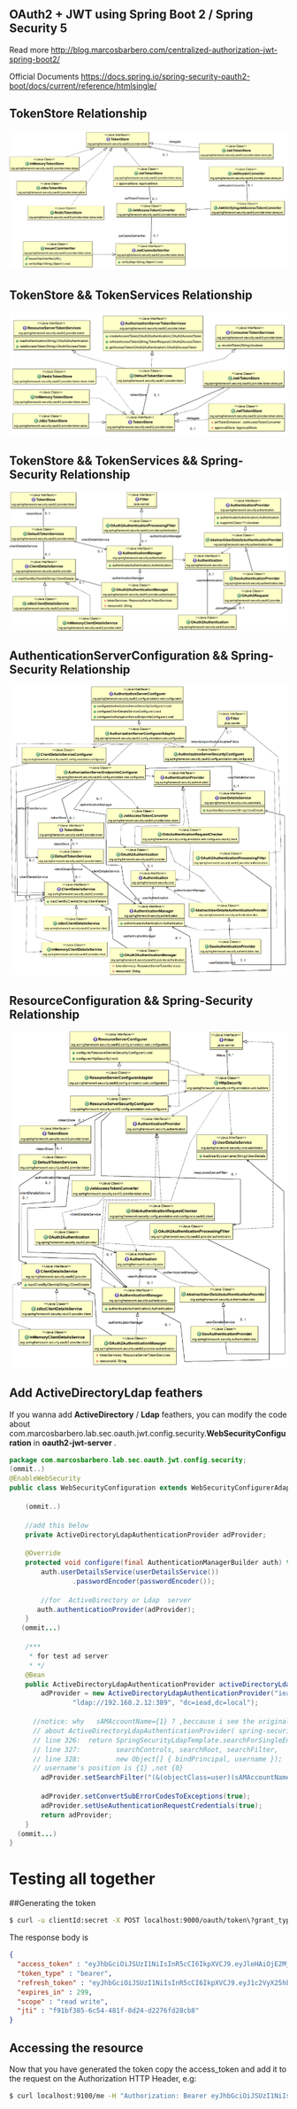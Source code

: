 OAuth2 + JWT using Spring Boot 2 / Spring Security 5
---

Read more http://blog.marcosbarbero.com/centralized-authorization-jwt-spring-boot2/

Official Documents  https://docs.spring.io/spring-security-oauth2-boot/docs/current/reference/htmlsingle/

## TokenStore  Relationship
![TokenStore  Relationship](pic/data/token.png)

## TokenStore && TokenServices  Relationship
![TokenStore && TokenServices  Relationship](pic/data/token_service.png)

## TokenStore && TokenServices && Spring-Security Relationship
![TokenStore && TokenServices && Spring-Security Relationship](pic/data/tokenstore_spring_security_relation.png)

## AuthenticationServerConfiguration && Spring-Security Relationship
![AuthenticationServerConfiguration](pic/data/auth_config.png)


## ResourceConfiguration && Spring-Security Relationship
![ResourceConfiguration](pic/data/resource_config.png)

## Add ActiveDirectoryLdap feathers
If you wanna add **ActiveDirectory** / **Ldap** feathers, you can modify the code about com.marcosbarbero.lab.sec.oauth.jwt.config.security.**WebSecurityConfiguration** in **oauth2-jwt-server** .

```java
package com.marcosbarbero.lab.sec.oauth.jwt.config.security;
(ommit..)
@EnableWebSecurity
public class WebSecurityConfiguration extends WebSecurityConfigurerAdapter {

    (ommit..)
    
    //add this below
    private ActiveDirectoryLdapAuthenticationProvider adProvider;
    
    @Override
    protected void configure(final AuthenticationManagerBuilder auth) throws Exception {
        auth.userDetailsService(userDetailsService())
                .passwordEncoder(passwordEncoder());
                
        //for  ActiveDirectory or Ldap  server
       auth.authenticationProvider(adProvider);
    }
   (ommit...)
   
    /***
     * for test ad server 
     * */
    @Bean
	public ActiveDirectoryLdapAuthenticationProvider activeDirectoryLdapAuthenticationProvider() {
    	adProvider = new ActiveDirectoryLdapAuthenticationProvider("iead.local",
				"ldap://192.168.2.12:389", "dc=iead,dc=local");
        
      //notice: why   sAMAccountName={1} ? ,beccause i see the original code
      // about ActiveDirectoryLdapAuthenticationProvider( spring-security-ldap 5.1.6)
      // line 326:  return SpringSecurityLdapTemplate.searchForSingleEntryInternal(context,
      // line 327:         searchControls, searchRoot, searchFilter,
      // line 328:         new Object[] { bindPrincipal, username });
      // username's position is {1} ,not {0}
    	adProvider.setSearchFilter("(&(objectClass=user)(sAMAccountName={1}))");
      
    	adProvider.setConvertSubErrorCodesToExceptions(true);
    	adProvider.setUseAuthenticationRequestCredentials(true);
		return adProvider;
	}
  (ommit...)
}
```
# Testing all together

##Generating the token

```bash
$ curl -u clientId:secret -X POST localhost:9000/oauth/token\?grant_type=password\&username=user\&password=pass

```
The response body is

```json
{
  "access_token" : "eyJhbGciOiJSUzI1NiIsInR5cCI6IkpXVCJ9.eyJleHAiOjE2MjI5MDg3MTQsInVzZXJfbmFtZSI6InVzZXIiLCJhdXRob3JpdGllcyI6WyJST0xFX1VTRVIiXSwianRpIjoiZjkxYmYzODUtNmM1NC00ODFmLThkMjQtZDIyNzZmZDI4Y2I4IiwiY2xpZW50X2lkIjoiY2xpZW50SWQiLCJzY29wZSI6WyJyZWFkIiwid3JpdGUiXX0.czhuPctXBQ_t2iA9PYrLNd14ABgBzGCOnTtAh5TF0zEa-pea3tvwEIAEUeO3Du3RS0j_1CovT4whmPDeffN1dV4UMYgTvoOPhSvdpyhYJgTejpIGfBnH0mldGSLQFrA8zrp-dheFokdRZb7-6wyO9og0qIq_yOOTfz67tJLP-lc3_faWrEh5bGVreMYSS-dQ9C77U0w1EiHI_vcv7bAng6sz_EIkHErnN1sOir0mNnPDzCeSRO1BLj40bCP4NFfxoE0BMYUDG22QEiZ27XqjLUguEfNkNOcNDBtM8QF344419egpQ5556TN3GKVo623oXrdof4em97UdhHBApnv9jA",
  "token_type" : "bearer",
  "refresh_token" : "eyJhbGciOiJSUzI1NiIsInR5cCI6IkpXVCJ9.eyJ1c2VyX25hbWUiOiJ1c2VyIiwic2NvcGUiOlsicmVhZCIsIndyaXRlIl0sImF0aSI6ImY5MWJmMzg1LTZjNTQtNDgxZi04ZDI0LWQyMjc2ZmQyOGNiOCIsImV4cCI6MTYyNTUwMDQxNCwiYXV0aG9yaXRpZXMiOlsiUk9MRV9VU0VSIl0sImp0aSI6Ijc1MDBkYWU2LTE0MDMtNGRmNS04YzFhLTAzZjE4N2U4MTRlYSIsImNsaWVudF9pZCI6ImNsaWVudElkIn0.VTdZHQf9XHfdB19oypg7x1jwv83Y4AvdUCpguEZ6WBjRxjTO7V_pUuHOaXX_Yr2ThMkjsu3xqxKgJBuDVAAYKQBCzZfPnqPY6bgv_uIyBiyC7jH-TgmfGMR7fW0IRKtf0E5-DXe0vNkon9lyep8jGKudJz9cWhYqNb_3n_BRyYjS31oIvOPQzpX2JCU6SkA_jVEsQ-ACWI5UtAvoYFv4p08LbKSHDWdVsj5ugCg3S4Vu30OcojGJd9yHNz-fx82YGykGQwND68ZsKTEBJIMVxmM40qpvPNjU7SptrWGik5dJFCaNJtYSAM1HyVYHwc8tEH7AIbZXr2kS-KcF08dpPQ",
  "expires_in" : 299,
  "scope" : "read write",
  "jti" : "f91bf385-6c54-481f-8d24-d2276fd28cb8"
}
```

## Accessing the resource
Now that you have generated the token copy the access_token and add it to the request on the Authorization HTTP Header, e.g:

```bash
$ curl localhost:9100/me -H "Authorization: Bearer eyJhbGciOiJSUzI1NiIsInR5cCI6IkpXVCJ9.eyJleHAiOjE2MjI5MDg3MTQsInVzZXJfbmFtZSI6InVzZXIiLCJhdXRob3JpdGllcyI6WyJST0xFX1VTRVIiXSwianRpIjoiZjkxYmYzODUtNmM1NC00ODFmLThkMjQtZDIyNzZmZDI4Y2I4IiwiY2xpZW50X2lkIjoiY2xpZW50SWQiLCJzY29wZSI6WyJyZWFkIiwid3JpdGUiXX0.czhuPctXBQ_t2iA9PYrLNd14ABgBzGCOnTtAh5TF0zEa-pea3tvwEIAEUeO3Du3RS0j_1CovT4whmPDeffN1dV4UMYgTvoOPhSvdpyhYJgTejpIGfBnH0mldGSLQFrA8zrp-dheFokdRZb7-6wyO9og0qIq_yOOTfz67tJLP-lc3_faWrEh5bGVreMYSS-dQ9C77U0w1EiHI_vcv7bAng6sz_EIkHErnN1sOir0mNnPDzCeSRO1BLj40bCP4NFfxoE0BMYUDG22QEiZ27XqjLUguEfNkNOcNDBtM8QF344419egpQ5556TN3GKVo623oXrdof4em97UdhHBApnv9jA"

```